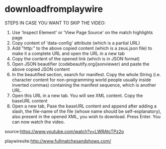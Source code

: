 # downloadfromplaywire
STEPS IN CASE YOU WANT TO SKIP THE VIDEO:

1) Use 'Inspect Element' or 'View Page Source' on the match highlights page
2) Copy content of 'data-config' attribute (which is a partial URL)
3) Add "http:" to the above copied content (which is a zeus.json file) to make it a complete URL and open the URL in a new tab
4) Copy the content of the opened link (which is in JSON format)
5) Open JSON beautifier (codebeautify.org/jsonviewer) and paste the above copied JSON content
6) In the beautified section, search for manifest. Copy the whole String (i.e. character content for non-programming world people usually inside inverted commas) containing the manifest sequence, which is another URL.
7) Open this URL in a new tab. You will see XML content. Copy the baseURL content
8) Open a new tab, Pase the baseURL content and append after adding a slash, the file-name of the file (whose name should be self-explanatory), also present in the opened XML, you wish to download. Press Enter. You can now watch the video.

source:https://www.youtube.com/watch?v=LWRAtcTPz2o

playwiresite:http://www.fullmatchesandshows.com/
